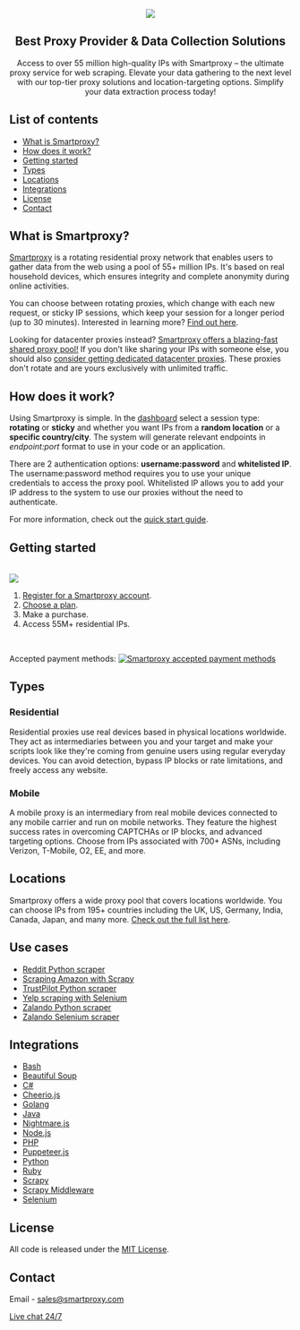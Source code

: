 <p align="center">
<a href="https://dashboard.smartproxy.com/?page=residential-proxies&utm_source=socialorganic&utm_medium=social&utm_campaign=resi_trial_GITHUB"><img src="https://i.imgur.com/opsHIEZ.png"></a>
</p>

<h2 align="center">
  Best Proxy Provider & Data Collection Solutions
</h2>

<p align="center">
Access to over 55 million high-quality IPs with Smartproxy – the ultimate proxy service for web scraping. Elevate your data gathering to the next level with our top-tier proxy solutions and location-targeting options. Simplify your data extraction process today!
</p>

## List of contents

- [What is Smartproxy?](#what-is-smartproxy)
- [How does it work?](#how-does-it-work)
- [Getting started](#getting-started)
- [Types](#types)
- [Locations](#locations)
- [Integrations](#integrations)
- [License](#license)
- [Contact](#contact)
 
## What is Smartproxy?
[Smartproxy](https://smartproxy.com/) is a rotating residential proxy network that enables users to gather data from the web using a pool of 55+ million IPs. It's based on real household devices, which ensures integrity and complete anonymity during online activities.

You can choose between rotating proxies, which change with each new request, or sticky IP sessions, which keep your session for a longer period (up to 30 minutes). Interested in learning more? [Find out here](https://smartproxy.com/questions/how-does-it-work?utm_source=github&utm_medium=referral&utm_campaign=repository&utm_content=hyperlink).

Looking for datacenter proxies instead? [Smartproxy offers a blazing-fast shared proxy pool!](https://smartproxy.com/proxies/shared-proxies?utm_source=github&utm_medium=referral&utm_campaign=repository&utm_content=hyperlink)
If you don't like sharing your IPs with someone else, you should also [consider getting dedicated datacenter proxies](https://smartproxy.com/proxies/dedicated-datacenter-proxies?utm_source=github&utm_medium=referral&utm_campaign=repository&utm_content=hyperlink). These proxies don't rotate and are yours exclusively with unlimited traffic.

## How does it work?

Using Smartproxy is simple. In the [dashboard](https://dashboard.smartproxy.com/residential-proxies/proxy-setup) select a session type: **rotating** or **sticky** and whether you want IPs from a **random location** or a **specific country/city**. The system will generate relevant endpoints in *endpoint:port* format to use in your code or an application.

There are 2 authentication options: **username:password** and **whitelisted IP**. The username:password method requires you to use your unique credentials to access the proxy pool. Whitelisted IP allows you to add your IP address to the system to use our proxies without the need to authenticate. 
  
For more information, check out the [quick start guide](https://smartproxy.com/smartproxy-quick-start-guide?utm_source=github&utm_medium=referral&utm_campaign=repository&utm_content=hyperlink).

## Getting started
<br>[<img src="https://i.imgur.com/V2NhawG.png">](https://dashboard.smartproxy.com/register?utm_source=github&utm_medium=referral&utm_campaign=repository&utm_content=image)
 1. [Register for a Smartproxy account](https://dashboard.smartproxy.com/register?coupon=SMARTHUB20&utm_source=github&utm_medium=referral&utm_campaign=repository&utm_content=hyperlink).
 2. [Choose a plan](https://smartproxy.com/proxies/residential-proxies/pricing?utm_source=github&utm_medium=referral&utm_campaign=repository&utm_content=hyperlink).
 3. Make a purchase.
 4. Access 55M+ residential IPs.
<br>

Accepted payment methods:
[<img src="https://i.ibb.co/cY4Xqm0/github-payments.png" alt="Smartproxy accepted payment methods">](https://smartproxy.com/proxies/residential-proxies/pricing?utm_source=github&utm_medium=referral&utm_campaign=repository&utm_content=hyperlink)
## Types
### Residential
Residential proxies use real devices based in physical locations worldwide. They act as intermediaries between you and your target and make your scripts look like they're coming from genuine users using regular everyday devices. You can avoid detection, bypass IP blocks or rate limitations, and freely access any website.

### Mobile
A mobile proxy is an intermediary from real mobile devices connected to any mobile carrier and run on mobile networks. They feature the highest success rates in overcoming CAPTCHAs or IP blocks, and advanced targeting options. Choose from IPs associated with 700+ ASNs, including Verizon, T-Mobile, O2, EE, and more.

## Locations
Smartproxy offers a wide proxy pool that covers locations worldwide. You can choose IPs from 195+ countries including the UK, US, Germany, India, Canada, Japan, and many more. [Check out the full list here](https://smartproxy.com/proxies/list).


## Use cases
- [Reddit Python scraper](https://github.com/Smartproxy/reddit-python-scraper)
- [Scraping Amazon with Scrapy](https://github.com/Smartproxy/python-scrapy-amazon)
- [TrustPilot Python scraper](https://github.com/Smartproxy/trustpilot_python_scraper)
- [Yelp scraping with Selenium](https://github.com/Smartproxy/yelp-selenium-scraper)
- [Zalando Python scraper](https://github.com/Smartproxy/zalando_python_scraper)
- [Zalando Selenium scraper](https://github.com/Smartproxy/zalando_selenium_scraper)

## Integrations

- [Bash](https://github.com/Smartproxy/Smartproxy/tree/master/shell)
- [Beautiful Soup](https://github.com/Smartproxy/BeautifulSoup)
- [C#](https://github.com/Smartproxy/Smartproxy/tree/master/csharp)
- [Cheerio.js](https://github.com/Smartproxy/Cheerio)
- [Golang](https://github.com/Smartproxy/Smartproxy/tree/master/golang)
- [Java](https://github.com/Smartproxy/Smartproxy/tree/master/java)
- [Nightmare.js](https://github.com/Smartproxy/Nightmare)
- [Node.js](https://github.com/Smartproxy/Smartproxy/tree/master/nodejs)
- [PHP](https://github.com/Smartproxy/Smartproxy/tree/master/php)
- [Puppeteer.js](https://github.com/Smartproxy/Puppeteer)
- [Python](https://github.com/Smartproxy/Smartproxy/tree/master/python)
- [Ruby](https://github.com/Smartproxy/Smartproxy/tree/master/ruby)
- [Scrapy](https://github.com/Smartproxy/Scrapy)
- [Scrapy Middleware](https://github.com/Smartproxy/Scrapy-Middleware)
- [Selenium](https://github.com/Smartproxy/Selenium)


## License

All code is released under the [MIT License](https://github.com/Smartproxy/Smartproxy/blob/master/LICENSE).

## Contact
Email - sales@smartproxy.com

<a href="https://direct.lc.chat/12092754/">Live chat 24/7</a>
